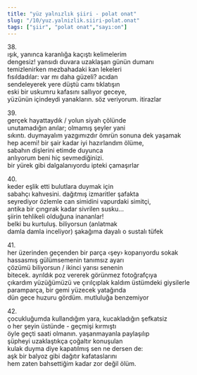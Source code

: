 ```yaml
---
title: "yüz yalnızlık şiiri - polat onat"
slug: "/10/yuz.yalnizlik.siiri-polat.onat"
tags: ["şiir", "polat onat","sayı:on"]
---
```


38.\
ışık, yanınca karanlığa kaçıştı kelimelerim\
dengesiz! yansıdı duvara uzaklaşan günün dumanı\
temizlenirken mezbahadaki kan lekeleri\
fısıldadılar: var mı daha güzeli? acıdan\
sendeleyerek yere düştü camı tıklatışın\
eski bir uskumru kafasını sallıyor geceye,\
yüzünün içindeydi yanakların. söz veriyorum. itirazlar

39.\
gerçek hayattaydık / yolun siyah çölünde\
unutamadığın anılar; olmamış şeyler yani\
sıkıntı. duymayalım yazgımızdır ömrün sonuna dek yaşamak\
hep acemi! bir şair kadar iyi hazırlandım ölüme,\
sabahın dişlerini etimde duyunca\
anlıyorum beni hiç sevmediğinizi.\
bir yürek gibi dalgalanıyordu ipteki çamaşırlar

40.\
keder eşlik etti bulutlara duymak için\
sabahçı kahvesini. dağıtmış izmaritler şafakta\
seyrediyor özlemle can simidini vapurdaki simitçi,\
antika bir çıngırak kadar sivrilen susku...\
şiirin tehlikeli olduğuna inananlar!\
belki bu kurtuluş. biliyorsun (anlatmak\
damla damla inceliyor) şakağıma dayalı o sustalı tüfek

41.\
her üzerinden geçenden bir parça ‹şey› koparıyordu sokak\
hassasmış gülümsemenin tanımsız ayarı\
çözümü biliyorsun / ikinci yarısı senenin\
bitecek. ayrıldık poz vererek görünmez fotoğrafçıya\
çıkardım yüzüğümüzü ve çırılçıplak kaldım üstümdeki giysilerle\
paramparça, bir gemi yüzecek yatağında\
dün gece huzuru gördüm. mutluluğa benzemiyor

42.\
çocukluğumda kullandığım yara, kucakladığın şefkatsiz\
o her şeyin üstünde - geçmişi kırmıştı\
öyle geçti saati olmanın. yaşanmayanla paylaşılıp\
şüpheyi uzaklaştıkça çoğaltır konuşulan\
kulak duyma diye kapatılmış sen ne dersen de:\
aşk bir balyoz gibi dağıtır kafataslarını\
hem zaten bahsettiğim kadar zor değil ölüm.
